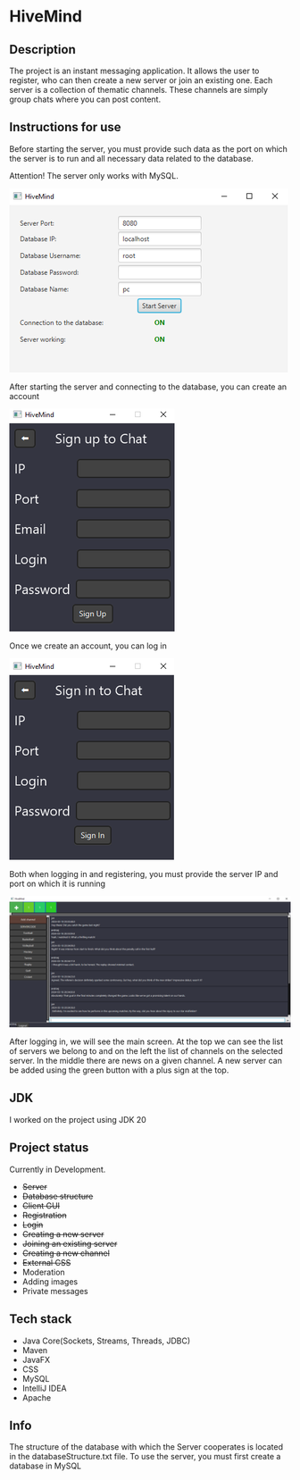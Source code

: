# HiveMind

## Description
The project is an instant messaging application. It allows the user to register, who can then create a new server or join an existing one. Each server is a collection of thematic channels. These channels are simply group chats where you can post content.

## Instructions for use

Before starting the server, you must provide such data as the port on which the server is to run and all necessary data related to the database.

Attention! The server only works with MySQL.

![Server](screenshots/server.png)

After starting the server and connecting to the database, you can create an account

![Registration](screenshots/registration.png)

Once we create an account, you can log in

![log](screenshots/log.png)

Both when logging in and registering, you must provide the server IP and port on which it is running

![MainView](screenshots/client.png)

After logging in, we will see the main screen. At the top we can see the list of servers we belong to and on the left the list of channels on the selected server. In the middle there are news on a given channel. A new server can be added using the green button with a plus sign at the top.

## JDK
I worked on the project using JDK 20

## Project status
Currently in Development.
- ~~Server~~
- ~~Database structure~~
- ~~Client GUI~~
- ~~Registration~~
- ~~Login~~
- ~~Creating a new server~~
- ~~Joining an existing server~~
- ~~Creating a new channel~~
- ~~External CSS~~
- Moderation
- Adding images
- Private messages

## Tech stack
- Java Core(Sockets, Streams, Threads, JDBC)
- Maven
- JavaFX
- CSS
- MySQL
- IntelliJ IDEA
- Apache

## Info
The structure of the database with which the Server cooperates is located in the databaseStructure.txt file. To use the server, you must first create a database in MySQL

